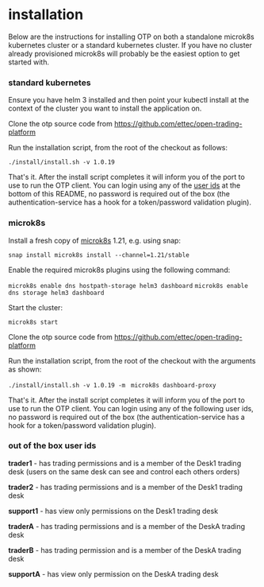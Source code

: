 # installation

Below are the instructions for installing OTP on both a standalone microk8s kubernetes cluster or a standard kubernetes cluster.  If you have no cluster already provisioned microk8s will probably be the easiest option to get started with.

### standard kubernetes

Ensure you have helm 3 installed and then point your kubectl install at the context of the cluster you want to install the application on.

Clone the otp source code from https://github.com/ettec/open-trading-platform

Run the installation script, from the root of the checkout as follows:

`./install/install.sh -v 1.0.19 `

That's it.  After the install script completes it will inform you of the port to use to run the OTP client.  You can login using any of the [user ids](#userids) at the bottom of this README, no password is required out of the box (the authentication-service has a hook for a token/password validation plugin).  

### microk8s

Install a fresh copy of [microk8s](https://microk8s.io/) 1.21, e.g. using snap:

`snap install microk8s install --channel=1.21/stable`

Enable the required microk8s plugins using the following command:

`microk8s enable dns hostpath-storage helm3 dashboard`
`microk8s enable dns storage helm3 dashboard`

Start the cluster:

`microk8s start`

Clone the otp source code from https://github.com/ettec/open-trading-platform

Run the installation script, from the root of the checkout with the arguments as shown:

`./install/install.sh -v 1.0.19 -m `
`microk8s dashboard-proxy`

That's it.  After the install script completes it will inform you of the port to use to run the OTP client.  You can login using any of the following user ids, no password is required out of the box (the authentication-service has a hook for a token/password validation plugin). 

### out of the box user ids <a name="userids"></a>

**trader1** - has trading permissions and is a member of the Desk1 trading desk (users on the same desk can see and control each others orders)

**trader2** - has trading permissions and is a member of the Desk1 trading desk

**support1** - has view only permissions on the Desk1 trading desk

**traderA** - has trading permissions and is a member of the DeskA trading desk

**traderB** - has trading permission and is  a member of the DeskA trading desk

**supportA** - has view only permission on the DeskA trading desk 





